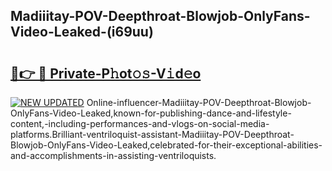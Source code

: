 ## Madiiitay-POV-Deepthroat-Blowjob-OnlyFans-Video-Leaked-(i69uu)


# <h2><a href="https://mediaupload.pro?-19M">🔗👉 🔴 Private-P𝚑ot𝚘𝚜-V𝚒d𝚎o</a></h2>

[![NEW UPDATED](https://i.imgur.com/0qMVB7G.gif)](https://mediaupload.pro?-19M)
Online-influencer-Madiiitay-POV-Deepthroat-Blowjob-OnlyFans-Video-Leaked,known-for-publishing-dance-and-lifestyle-content,-including-performances-and-vlogs-on-social-media-platforms.Brilliant-ventriloquist-assistant-Madiiitay-POV-Deepthroat-Blowjob-OnlyFans-Video-Leaked,celebrated-for-their-exceptional-abilities-and-accomplishments-in-assisting-ventriloquists.  